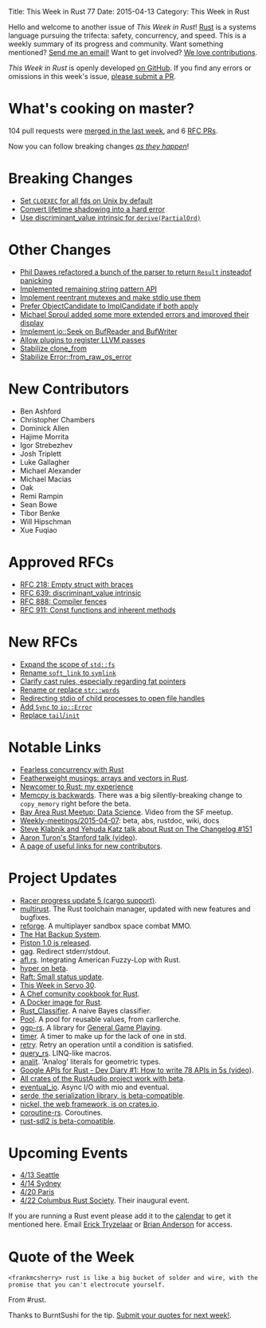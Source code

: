 Title: This Week in Rust 77
Date: 2015-04-13
Category: This Week in Rust

Hello and welcome to another issue of *This Week in Rust*!
[Rust](http://rust-lang.org) is a systems language pursuing the trifecta:
safety, concurrency, and speed. This is a weekly summary of its progress and
community. Want something mentioned? [Send me an
email!](mailto:corey@octayn.net?subject=This%20Week%20in%20Rust%20Suggestion)
Want to get involved? [We love
contributions](https://github.com/rust-lang/rust/wiki/Note-guide-for-new-contributors).

*This Week in Rust* is openly developed [on GitHub](https://github.com/cmr/this-week-in-rust).
If you find any errors or omissions in this week's issue, [please submit a PR](https://github.com/cmr/this-week-in-rust/pulls).

# What's cooking on master?

104 pull requests were [merged in the last week][merged], and 6 [RFC PRs][rfcs].

[merged]: https://github.com/rust-lang/rust/pulls?q=is%3Apr+is%3Amerged+merged%3A2015-04-06..2015-04-13
[rfcs]: https://github.com/rust-lang/rfcs/pulls?q=is%3Apr+is%3Amerged+merged%3A2015-04-06..2015-04-13

Now you can follow breaking changes *[as they happen][BitRust]*!

[BitRust]: http://rawgit.com/mrmonday/bitrust/gh-pages/index.html

# Breaking Changes

* [Set `CLOEXEC` for all fds on Unix by default](https://github.com/rust-lang/rust/pull/24034)
* [Convert lifetime shadowing into a hard error](https://github.com/rust-lang/rust/pull/24057)
* [Use discriminant_value intrinsic for `derive(PartialOrd)`](https://github.com/rust-lang/rust/pull/24270)

# Other Changes

* [Phil Dawes refactored a bunch of the parser to return `Result` insteadof panicking](https://github.com/rust-lang/rust/pull/23857)
* [Implemented remaining string pattern API](https://github.com/rust-lang/rust/pull/23952)
* [Implement reentrant mutexes and make stdio use them](https://github.com/rust-lang/rust/pull/24029)
* [Prefer ObjectCandidate to ImplCandidate if both apply](https://github.com/rust-lang/rust/pull/24056)
* [Michael Sproul added some more extended errors and improved their display](https://github.com/rust-lang/rust/pull/24143)
* [Implement io::Seek on BufReader and BufWriter](https://github.com/rust-lang/rust/pull/24176)
* [Allow plugins to register LLVM passes](https://github.com/rust-lang/rust/pull/24207)
* [Stabilize clone_from](https://github.com/rust-lang/rust/pull/24215)
* [Stabilize Error::from_raw_os_error](https://github.com/rust-lang/rust/pull/24216)

# New Contributors

* Ben Ashford
* Christopher Chambers
* Dominick Allen
* Hajime Morrita
* Igor Strebezhev
* Josh Triplett
* Luke Gallagher
* Michael Alexander
* Michael Macias
* Oak
* Remi Rampin
* Sean Bowe
* Tibor Benke
* Will Hipschman
* Xue Fuqiao

# Approved RFCs

* [RFC 218: Empty struct with braces](https://github.com/rust-lang/rfcs/pull/218)
* [RFC 639: discriminant_value intrinsic](https://github.com/rust-lang/rfcs/pull/639)
* [RFC 888: Compiler fences](https://github.com/rust-lang/rfcs/blob/master/text/0888-compiler-fence-intrinsics.md)
* [RFC 911: Const functions and inherent methods](https://github.com/rust-lang/rfcs/blob/master/text/0911-const-fn.md)

# New RFCs

* [Expand the scope of `std::fs`](https://github.com/rust-lang/rfcs/pull/1044)
* [Rename `soft_link` to `symlink`](https://github.com/rust-lang/rfcs/pull/1048)
* [Clarify cast rules, especially regarding fat pointers](https://github.com/rust-lang/rfcs/pull/1052)
* [Rename or replace `str::words`](https://github.com/rust-lang/rfcs/pull/1054)
* [Redirecting stdio of child processes to open file handles](https://github.com/rust-lang/rfcs/pull/1055)
* [Add `Sync` to `io::Error`](https://github.com/rust-lang/rfcs/pull/1057)
* [Replace `tail`/`init`](https://github.com/rust-lang/rfcs/pull/1058)

# Notable Links

* [Fearless concurrency with Rust](http://blog.rust-lang.org/2015/04/10/Fearless-Concurrency.html)
* [Featherweight musings: arrays and vectors in Rust](http://featherweightmusings.blogspot.com/2015/04/new-tutorial-arrays-and-vectors-in-rust.html).
* [Newcomer to Rust: my experience](http://internals.rust-lang.org/t/newcomer-to-rust-my-experience/1816/1)
* [Memcpy is
  backwards](http://internals.rust-lang.org/t/memcpy-is-backwards/1797). There
  was a big silently-breaking change to `copy_memory` right before the
  beta.
* [Bay Area Rust Meetup: Data Science](https://air.mozilla.org/bay-area-rust-meetup-april-2015/). Video from the SF meetup.
* [Weekly-meetings/2015-04-07][mtg]: beta, abs, rustdoc, wiki, docs
* [Steve Klabnik and Yehuda Katz talk about Rust on The Changelog #151](https://thechangelog.com/151/)
* [Aaron Turon's Stanford talk (video)](https://www.youtube.com/watch?v=O5vzLKg7y-k).
* [A page of useful links for new contributors](http://www.ncameron.org/rust.html).

[mtg]: https://github.com/rust-lang/meeting-minutes/blob/master/weekly-meetings/2015-04-07.md

# Project Updates

* [Racer progress update 5 (cargo support)](http://phildawes.net/blog/2015/04/05/racer5/).
* [multirust](http://users.rust-lang.org/t/multirust-0-0-3/954). The Rust toolchain manager, updated with new features and bugfixes.
* [reforge](https://github.com/tedsta/reforge). A multiplayer sandbox space combat MMO.
* [The Hat Backup System](https://github.com/google/hat-backup).
* [Piston 1.0 is released](http://blog.piston.rs/2015/04/07/piston-0.1/).
* [gag](https://crates.io/crates/gag). Redirect stderr/stdout.
* [afl.rs](https://github.com/kmcallister/afl.rs). Integrating American Fuzzy-Lop with Rust.
* [hyper on beta](http://seanmonstar.com/post/115873169212/hyper-on-beta).
* [Raft: Small status update](http://hoverbear.org/2015/04/09/raft-the-next-generation-3/).
* [This Week in Servo 30](http://blog.servo.org/2015/04/09/twis-30/).
* [A Chef comunity cookbook for Rust](https://supermarket.chef.io/cookbooks/rustlang).
* [A Docker image for Rust](https://registry.hub.docker.com/u/jimmycuadra/rust/).
* [Rust_Classifier](https://github.com/jackm321/Rust_Classifier). A naive Bayes classifier.
* [Pool](https://github.com/carllerche/pool). A pool for reusable values, from carllerche.
* [ggp-rs](https://www.reddit.com/r/rust/comments/3272b8/ggprs_a_library_for_creating_general_game_players/). A library for [General Game Playing](https://class.coursera.org/ggp-003).
* [timer](https://www.reddit.com/r/rust/comments/326x5p/a_betacompatible_timer/). A timer to make up for the lack of one in std.
* [retry](https://github.com/jimmycuadra/retry). Retry an operation until a condition is satisfied.
* [query_rs](https://github.com/Mr-Byte/query_rs). LINQ-like macros.
* [analit](https://github.com/jswrenn/analit). 'Analog' literals for geometric types.
* [Google APIs for Rust - Dev Diary #1: How to write 78 APIs in 5s (video)](https://youtu.be/2U3SpepKaBE).
* [All crates of the RustAudio project work with beta](https://www.reddit.com/r/rust/comments/32b74a/all_rustaudio_crates_now_build_on_the_stable/).
* [eventual_io](https://github.com/carllerche/eventual_io). Async I/O with mio and eventual.
* [serde, the serialization library, is beta-compatible](https://erickt.github.io/blog/2015/04/12/serde-0-dot-3-1-now-compatible-with-beta/).
* [nickel, the web framework, is on crates.io](https://www.reddit.com/r/rust/comments/32dhwb/nickel_is_on_cratesio/).
* [coroutine-rs](https://github.com/rustcc/coroutine-rs). Coroutines.
* [rust-sdl2 is beta-compatible](https://github.com/AngryLawyer/rust-sdl2/commit/00f7df56570b2e7e57df63813692bb7ef53d10a0).

# Upcoming Events

* [4/13 Seattle](https://www.eventbrite.com/e/mozilla-rust-seattle-meetup-tickets-12222326307?aff=erelexporg)
* [4/14 Sydney](http://www.meetup.com/Rust-Sydney/events/221388677/)
* [4/20 Paris](http://www.meetup.com/Rust-Paris)
* [4/22 Columbus Rust Society](http://www.meetup.com/columbus-rs/). Their inaugural event.

If you are running a Rust event please add it to the [calendar] to get
it mentioned here. Email [Erick Tryzelaar][erickt] or [Brian
Anderson][brson] for access.

[calendar]: https://www.google.com/calendar/embed?src=apd9vmbc22egenmtu5l6c5jbfc%40group.calendar.google.com
[erickt]: mailto:erick.tryzelaar@gmail.com
[brson]: mailto:banderson@mozilla.com

# Quote of the Week

```
<frankmcsherry> rust is like a big bucket of solder and wire, with the promise that you can't electrocute yourself.
```

From #rust.

Thanks to BurntSushi for the tip. [Submit your quotes for next week!][submit].

[submit]: http://users.rust-lang.org/t/twir-quote-of-the-week/328
